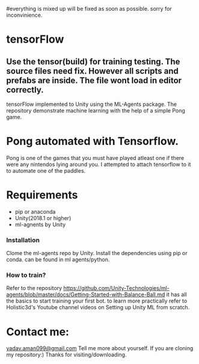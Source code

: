 #everything is mixed up will be fixed as soon as possible. sorry for inconvinience.
# tensorFlow
## Use the tensor(build) for training testing. The source files need fix. However all scripts and prefabs are inside. The file wont load in editor correctly. 
tensorFlow implemented to Unity using the ML-Agents package. The repository demonstrate machine learning with the help of a simple Pong game. 
# Pong automated with Tensorflow.

Pong is one of the games that you must have played atleast one if there were any nintendos lying around you. I attempted to attach tensorflow to it to automate one of the paddles.


# Requirements

  - pip or anaconda
  - Unity(2018.1 or higher)
  - ml-agnents by Unity
### Installation
Clome the ml-agents repo by Unity.
Install the dependencies using pip or conda. can be found in ml agents/python.

### How to train?

Refer to the repository https://github.com/Unity-Technologies/ml-agents/blob/master/docs/Getting-Started-with-Balance-Ball.md
it has all the basics to start training your first bot.
to learn more practically refer to Holistic3d's Youtube channel videos on Setting up Unity ML from scratch.

# Contact me: 
yadav.aman099@gmail.com
Tell me more about yourself. If you are cloning my repository:)
Thanks for visiting/downloading. 
